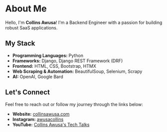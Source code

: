 # About Me
Hello, I'm **Collins Awusa**! I'm a Backend Engineer with a passion for building robust SaaS applications. 

## My Stack
- **Programming Languages:** Python
- **Frameworks:** Django, Django REST Framework (DRF)
- **Frontend:** HTML, CSS, Bootstrap, HTMX
- **Web Scraping & Automation:** BeautifulSoup, Selenium, Scrapy
- **AI:** OpenAI, Google Bard

## Let's Connect
Feel free to reach out or follow my journey through the links below:
- **Website:** [collinsawusa.com](https://collinsawusa.com)
- **Instagram:** [awusacollins](https://www.instagram.com/awusacollins/)
- **YouTube:** [Collins Awusa's Tech Talks](https://www.youtube.com/channel/UCiP75w8Ci4b0dmVQ5iVBtVA)

<!---
Collinshack/Collinshack is a ✨ special ✨ repository because its `README.md` (this file) appears on your GitHub profile.
You can click the Preview link to take a look at your changes.
--->
